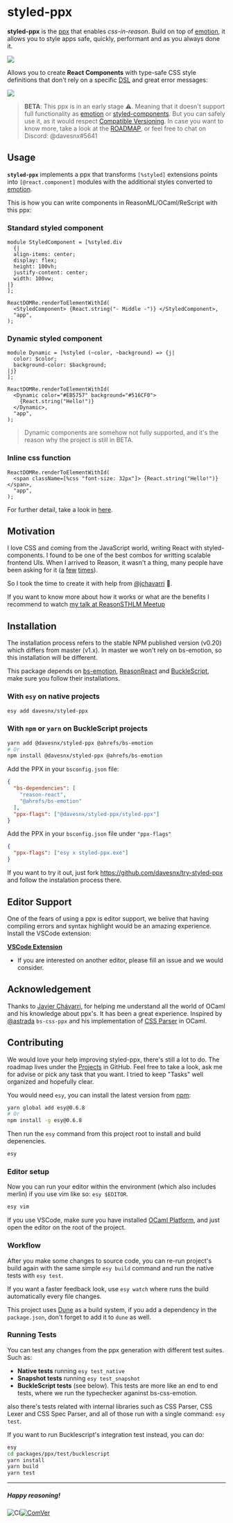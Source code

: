 <h1> styled-ppx <a href="https://github.com/davesnx/styled-ppx/actions"></a></h1>

**styled-ppx** is the [ppx](https://victor.darvariu.me/jekyll/update/2018/06/19/ppx-tutorial.html) that enables *css-in-reason*.
Build on top of [emotion](https://emotion.sh), it allows you to style apps safe, quickly, performant and as you always done it.

![](./docs/images/demo.png)

Allows you to create **React Components** with type-safe CSS style definitions that don't rely on a specific [DSL](https://en.wikipedia.org/wiki/Domain-specific_language) and great error messages:

![](./docs/images/compile-error.png)

> **BETA**: This ppx is in an early stage ⚠️. Meaning that it doesn't support full functionality as [emotion](https://emotion.sh) or [styled-components](https://styled-components.com/).
> But you can safely use it, as it would respect [Compatible Versioning](https://gitlab.com/staltz/comver).
> In case you want to know more, take a look at the [ROADMAP](./ROADMAP.md), or feel free to chat on Discord: @davesnx#5641

## Usage
**`styled-ppx`** implements a ppx that transforms `[%styled]` extensions points into `[@react.component]` modules with the additional styles converted to [emotion](https://emotion.sh).

This is how you can write components in ReasonML/OCaml/ReScript with this ppx:

### Standard styled component
```reason
module StyledComponent = [%styled.div
  {|
  align-items: center;
  display: flex;
  height: 100vh;
  justify-content: center;
  width: 100vw;
|}
];

ReactDOMRe.renderToElementWithId(
  <StyledComponent> {React.string("- Middle -")} </StyledComponent>,
  "app",
);
```

### Dynamic styled component
```reason
module Dynamic = [%styled (~color, ~background) => {j|
  color: $color;
  background-color: $background;
|j}
];

ReactDOMRe.renderToElementWithId(
  <Dynamic color="#EB5757" background="#516CF0">
    {React.string("Hello!")}
  </Dynamic>,
  "app",
);
```

> Dynamic components are somehow not fully supported, and it's the reason why the project is still in BETA.

### Inline css function
```reason
ReactDOMRe.renderToElementWithId(
  <span className=[%css "font-size: 32px"]> {React.string("Hello!")} </span>,
  "app",
);
```

For further detail, take a look in [here](./docs/apis.md).

## Motivation
I love CSS and coming from the JavaScript world, writing React with styled-components. I found to be one of the best combos for writting scalable frontend UIs. When I arrived to Reason, it wasn't a thing, many people have been asking for it ([a](https://reasonml.chat/t/idiomatic-way-to-bind-to-styled-components/886) [f](https://reasonml.chat/t/styled-components-possible/554)[e](https://reasonml.chat/t/styling-solutions-reasonreact-as-of-aug-18/958)[w](https://reasonml.chat/t/options-and-best-practices-for-styling-in-reasonreact/261) [t](https://twitter.com/lyovson/status/1233397294311100417)[i](https://discord.gg/byjdYFH)[m](https://discord.gg/byjdYFH)[e](https://discord.gg/byjdYFH)[s](https://discord.gg/byjdYFH)).

So I took the time to create it with help from [@jchavarri](https://github.com/jchavarri) 🙌.

If you want to know more about how it works or what are the benefits I recommend to watch [my talk at ReasonSTHLM Meetup](https://www.youtube.com/watch?v=ekHCBZiCviM)

## Installation

The installation process refers to the stable NPM published version (v0.20) which differs from master (v1.x). In master we won't rely on bs-emotion, so this installation will be different.

This package depends on [bs-emotion](https://github.com/ahrefs/bs-emotion), [ReasonReact](https://reasonml.github.io/reason-react/) and [BuckleScript](https://bucklescript.github.io), make sure you follow their installations.

### With `esy` on native projects

```bash
esy add davesnx/styled-ppx
```

### With `npm` or `yarn` on BuckleScript projects

```bash
yarn add @davesnx/styled-ppx @ahrefs/bs-emotion
# Or
npm install @davesnx/styled-ppx @ahrefs/bs-emotion
```

Add the PPX in your `bsconfig.json` file:

```json
{
  "bs-dependencies": [
    "reason-react",
    "@ahrefs/bs-emotion"
  ],
  "ppx-flags": ["@davesnx/styled-ppx/styled-ppx"]
}
```

Add the PPX in your `bsconfig.json` file under `"ppx-flags"`

```json
{
  "ppx-flags": ["esy x styled-ppx.exe"]
}
```

If you want to try it out, just fork https://github.com/davesnx/try-styled-ppx and follow the instalation process there.

## Editor Support

One of the fears of using a ppx is editor support, we belive that having compiling errors and syntax highlight would be an amazing experience. Install the VSCode extension:

**[VSCode Extension](https://marketplace.visualstudio.com/items?itemName=davesnx.vscode-styled-ppx)**

- If you are interested on another editor, please fill an issue and we would consider.

## Acknowledgement
Thanks to [Javier Chávarri](https://github.com/jchavarri), for helping me understand all the world of OCaml and his knowledge about ppx's. It has been a great experience. Inspired by [@astrada](https://github.com/astrada/) `bs-css-ppx` and his implementation of [CSS Parser](https://github.com/astrada/ocaml-css-parser) in OCaml.

## Contributing
We would love your help improving styled-ppx, there's still a lot to do.
The roadmap lives under the [Projects](https://github.com/davesnx/styled-ppx/projects) in GitHub. Feel free to take a look, ask me for advise or pick any task that you want. I tried to keep "Tasks" well organized and hopefully clear.

You would need `esy`, you can install the latest version from [npm](https://npmjs.com):

```bash
yarn global add esy@0.6.8
# Or
npm install -g esy@0.6.8
```

Then run the `esy` command from this project root to install and build depenencies.

```bash
esy
```

### Editor setup
Now you can run your editor within the environment (which also includes merlin) if you use vim like so: `esy $EDITOR`.

```bash
esy vim
```

If you use VSCode, make sure you have installed [OCaml Platform](https://marketplace.visualstudio.com/items?itemName=ocamllabs.ocaml-platform), and just open the editor on the root of the project.

### Workflow

After you make some changes to source code, you can re-run project's build
again with the same simple `esy build` command and run the native tests with `esy test`.

If you want a faster feedback look, use `esy watch` where runs the build automatically every file changes.

This project uses [Dune](https://dune.build/) as a build system, if you add a dependency in the `package.json`, don't forget to add it to `dune` as well.

### Running Tests

You can test any changes from the ppx generation with different test suites. Such as:
- **Native tests** running `esy test_native`
- **Snapshot tests** running `esy test_snapshot`
- **BuckleScript tests** (see below). This tests are more like an end to end tests, where we run the typechecker aganinst bs-css-emotion.

also there's tests related with internal libraries such as CSS Parser, CSS Lexer and CSS  Spec Parser, and all of those run with a single command: `esy test`.

If you want to run Bucklescript's integration test instead, you can do:
```bash
esy
cd packages/ppx/test/bucklescript
yarn install
yarn build
yarn test
```

---

##### Happy reasoning!

<img alt="CI" src="https://github.com/davesnx/styled-ppx/workflows/CI/badge.svg"></a><a href="https://github.com/staltz/comver"><img alt="ComVer" src="https://img.shields.io/badge/ComVer-compliant-brightgreen.svg" />
